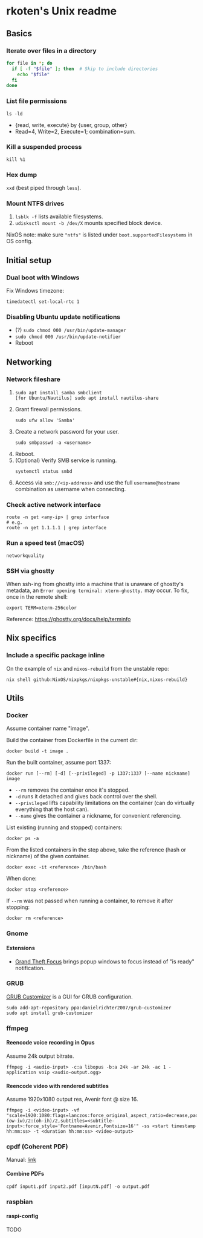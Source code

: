 # rkoten's Unix readme

## Basics

### Iterate over files in a directory
```bash
for file in *; do
  if [ -f "$file" ]; then  # Skip to include directories
    echo "$file"
  fi
done
```

### List file permissions
```shell
ls -ld
```
- {read, write, execute} by {user, group, other}
- Read=4, Write=2, Execute=1; combination=sum.

### Kill a suspended process
```shell
kill %1
```

### Hex dump
`xxd` (best piped through `less`).

### Mount NTFS drives
1. `lsblk -f` lists available filesystems.
2. `udisksctl mount -b /dev/X` mounts specified block device.

NixOS note: make sure `"ntfs"` is listed under `boot.supportedFilesystems` in OS config.


## Initial setup

### Dual boot with Windows
Fix Windows timezone:
```shell
timedatectl set-local-rtc 1
```

### Disabling Ubuntu update notifications
 - (?) `sudo chmod 000 /usr/bin/update-manager`
 - `sudo chmod 000 /usr/bin/update-notifier`
 - Reboot


## Networking

### Network fileshare
 1. ```
    sudo apt install samba smbclient
    [for Ubuntu/Nautilus] sudo apt install nautilus-share
    ```
 2. Grant firewall permissions.
    ```
    sudo ufw allow 'Samba'
    ```
 3. Create a network password for your user.
    ```
    sudo smbpasswd -a <username>
    ```
 4. Reboot.
 5. (Optional) Verify  SMB service is running.
    ```
    systemctl status smbd
    ```
 6. Access via `smb://<ip-address>` and use the full `username@hostname` combination as username when connecting.

### Check active network interface
```shell
route -n get <any-ip> | grep interface
# e.g.
route -n get 1.1.1.1 | grep interface
```

### Run a speed test (macOS)
```shell
networkquality
```

### SSH via ghostty
When ssh-ing from ghostty into a machine that is unaware of ghostty's metadata, an `Error opening terminal: xterm-ghostty.` may occur. To fix, once in the remote shell:
```shell
export TERM=xterm-256color
```
Reference: https://ghostty.org/docs/help/terminfo


## Nix specifics

### Include a specific package inline
On the example of `nix` and `nixos-rebuild` from the unstable repo:
```shell
nix shell github:NixOS/nixpkgs/nixpkgs-unstable#{nix,nixos-rebuild}
```


## Utils

### Docker
Assume container name "image".

Build the container from Dockerfile in the current dir:
```shell
docker build -t image .
```

Run the built container, assume port 1337:
```shell
docker run [--rm] [-d] [--privileged] -p 1337:1337 [--name nickname] image
```
- `--rm` removes the container once it's stopped.
- `-d` runs it detached and gives back control over the shell.
- `--privileged` lifts capability limitations on the container (can do virtually everything that the host can).
- `--name` gives the container a nickname, for convenient referencing.

List existing (running and stopped) containers:
```shell
docker ps -a
```

From the listed containers in the step above, take the reference (hash or nickname) of the given container.
```shell
docker exec -it <reference> /bin/bash
```

When done:
```shell
docker stop <reference>
```

If `--rm` was not passed when running a container, to remove it after stopping:
```shell
docker rm <reference>
```

### Gnome

#### Extensions
  - [Grand Theft Focus](https://extensions.gnome.org/extension/5410/grand-theft-focus) brings popup windows to focus instead of "is ready" notification.

### GRUB
[GRUB Customizer](https://launchpad.net/grub-customizer) is a GUI for GRUB configuration.
```shell
sudo add-apt-repository ppa:danielrichter2007/grub-customizer
sudo apt install grub-customizer
```

### ffmpeg

#### Reencode voice recording in Opus
Assume 24k output bitrate.
```shell
ffmpeg -i <audio-input> -c:a libopus -b:a 24k -ar 24k -ac 1 -application voip <audio-output.ogg>
```

#### Reencode video with rendered subtitles
Assume 1920x1080 output res, Avenir font @ size 16.
```shell
ffmpeg -i <video-input> -vf "scale=1920:1080:flags=lanczos:force_original_aspect_ratio=decrease,pad=1920:1080:(ow-iw)/2:(oh-ih)/2,subtitles=<subtitle-input>:force_style='Fontname=Avenir,Fontsize=16'" -ss <start timestamp hh:mm:ss> -t <duration hh:mm:ss> <video-output>
```

### cpdf (Coherent PDF)
Manual: [link](https://coherentpdf.com/dotnetcpdflibmanual.pdf)

#### Combine PDFs
```shell
cpdf input1.pdf input2.pdf [inputN.pdf] -o output.pdf
```

### raspbian

#### raspi-config
TODO
